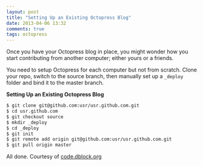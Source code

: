 ```yaml
---
layout: post
title: "Setting Up an Existing Octopress Blog"
date: 2013-04-06 13:32
comments: true
tags: octopress
---
```


Once you have your Octopress blog in place, you might wonder how you start contributing from another computer; either yours or a friends.

You need to setup Octopress for each computer but not from scratch. Clone your repo, switch to the source branch, then manually set up a ```_deploy``` folder and bind it to the master branch.

**Setting Up an Existing Octopress Blog**

``` bash 
$ git clone git@github.com:usr/usr.github.com.git
$ cd usr.github.com
$ git checkout source
$ mkdir _deploy
$ cd _deploy
$ git init
$ git remote add origin git@github.com:usr/usr.github.com.git
$ git pull origin master
```

All done. Courtesy of [code.dblock.org](http://code.dblock.org/octopress-setting-up-a-blog-and-contributing-to-an-existing-one)